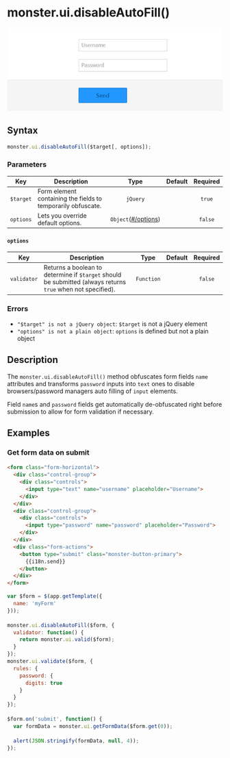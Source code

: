 # monster.ui.disableAutoFill()

![](images/disableAutoFill.gif)

## Syntax
```javascript
monster.ui.disableAutoFill($target[, options]);
```

### Parameters
Key | Description | Type | Default | Required
:-: | --- | :-: | :-: | :-:
`$target` | Form element containing the fields to temporarily obfuscate. | `jQuery` | | `true`
`options` | Lets you override default options. | `Object`([#/options](#options)) | | `false`

#### `options`
Key | Description | Type | Default | Required
:-: | --- | :-: | :-: | :-:
`validator` | Returns a boolean to determine if `$target` should be submitted (always returns `true` when not specified). | `Function` | | `false`

### Errors

* `"$target" is not a jQuery object`: `$target` is not a jQuery element
* `"options" is not a plain object`: `options` is defined but not a plain object

## Description
The `monster.ui.disableAutoFill()` method obfuscates form fields `name` attributes and transforms `password` inputs into `text` ones to disable browsers/password managers auto filling of `input` elements.

Field `name`s and `password` fields get automatically de-obfuscated right before submission to allow for form validation if necessary.

## Examples

### Get form data on submit
```html
<form class="form-horizontal">
  <div class="control-group">
    <div class="controls">
      <input type="text" name="username" placeholder="Username">
    </div>
  </div>
  <div class="control-group">
    <div class="controls">
      <input type="password" name="password" placeholder="Password">
    </div>
  </div>
  <div class="form-actions">
    <button type="submit" class="monster-button-primary">
      {{i18n.send}}
    </button>
  </div>
</form>
```
```javascript
var $form = $(app.getTemplate({
  name: 'myForm'
}));

monster.ui.disableAutoFill($form, {
  validator: function() {
    return monster.ui.valid($form);
  }
});
monster.ui.validate($form, {
  rules: {
    password: {
      digits: true
    }
  }
});

$form.on('submit', function() {
  var formData = monster.ui.getFormData($form.get(0));

  alert(JSON.stringify(formData, null, 4));
});
```
